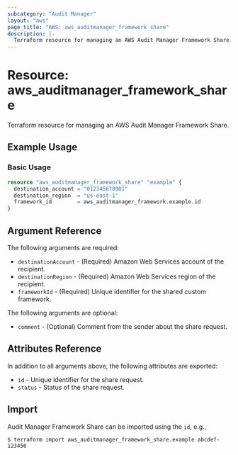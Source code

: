```yaml
---
subcategory: "Audit Manager"
layout: "aws"
page_title: "AWS: aws_auditmanager_framework_share"
description: |-
  Terraform resource for managing an AWS Audit Manager Framework Share.
---
```


# Resource: aws_auditmanager_framework_share

Terraform resource for managing an AWS Audit Manager Framework Share.

## Example Usage

### Basic Usage

```terraform
resource "aws_auditmanager_framework_share" "example" {
  destination_account = "012345678901"
  destination_region  = "us-east-1"
  framework_id        = aws_auditmanager_framework.example.id
}
```

## Argument Reference

The following arguments are required:

* `destinationAccount` - (Required) Amazon Web Services account of the recipient.
* `destinationRegion` - (Required) Amazon Web Services region of the recipient.
* `frameworkId` - (Required) Unique identifier for the shared custom framework.

The following arguments are optional:

* `comment` - (Optional) Comment from the sender about the share request.

## Attributes Reference

In addition to all arguments above, the following attributes are exported:

* `id` - Unique identifier for the share request.
* `status` -  Status of the share request.

## Import

Audit Manager Framework Share can be imported using the `id`, e.g.,

```
$ terraform import aws_auditmanager_framework_share.example abcdef-123456
```

<!-- cache-key: cdktf-0.17.0-pre.15 input-70d3d584c9aafbf6ddd3151b695750185ccb1f4c016c439e8e2b9d855c353e01 -->